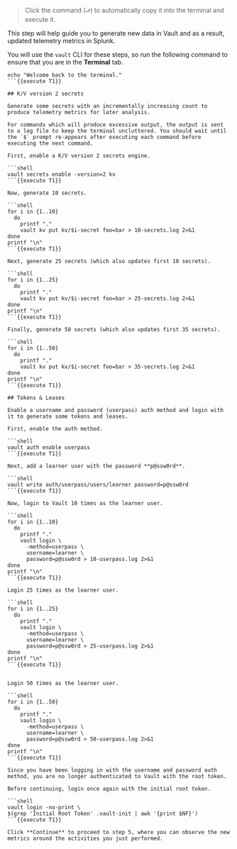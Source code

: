 > Click the command (`⮐`) to automatically copy it into the terminal and execute it.

This step will help guide you to generate new data in Vault and as a result, updated telemetry metrics in Splunk.

You will use the `vault` CLI for these steps, so run the following command to ensure that you are in the **Terminal** tab.

```shell
echo "Welcome back to the terminal."
```{{execute T1}}

## K/V version 2 secrets

Generate some secrets with an incrementally increasing count to produce telemetry metrics for later analysis.

For commands which will produce excessive output, the output is sent to a log file to keep the terminal uncluttered. You should wait until the `$` prompt re-appears after executing each command before executing the next command.

First, enable a K/V version 2 secrets engine.

```shell
vault secrets enable -version=2 kv
```{{execute T1}}

Now, generate 10 secrets.

```shell
for i in {1..10}
  do
    printf "."
    vault kv put kv/$i-secret foo=bar > 10-secrets.log 2>&1
done
printf "\n"
```{{execute T1}}

Next, generate 25 secrets (which also updates first 10 secrets).

```shell
for i in {1..25}
  do
    printf "."
    vault kv put kv/$i-secret foo=bar > 25-secrets.log 2>&1
done
printf "\n"
```{{execute T1}}

Finally, generate 50 secrets (which also updates first 35 secrets).

```shell
for i in {1..50}
  do
    printf "."
    vault kv put kv/$i-secret foo=bar > 35-secrets.log 2>&1
done
printf "\n"
```{{execute T1}}

## Tokens & Leases

Enable a username and password (userpass) auth method and login with it to generate some tokens and leases.

First, enable the auth method.

```shell
vault auth enable userpass
```{{execute T1}}

Next, add a learner user with the password **p@ssw0rd**.

```shell
vault write auth/userpass/users/learner password=p@ssw0rd
```{{execute T1}}

Now, login to Vault 10 times as the learner user.

```shell
for i in {1..10}
  do
    printf "."
    vault login \
      -method=userpass \
      username=learner \
      password=p@ssw0rd > 10-userpass.log 2>&1
done
printf "\n"
```{{execute T1}}

Login 25 times as the learner user.

```shell
for i in {1..25}
  do
    printf "."
    vault login \
      -method=userpass \
      username=learner \
      password=p@ssw0rd > 25-userpass.log 2>&1
done
printf "\n"
```{{execute T1}}


Login 50 times as the learner user.

```shell
for i in {1..50}
  do
    printf "."
    vault login \
      -method=userpass \
      username=learner \
      password=p@ssw0rd > 50-userpass.log 2>&1
done
printf "\n"
```{{execute T1}}

Since you have been logging in with the username and password auth method, you are no longer authenticated to Vault with the root token.

Before continuing, login once again with the initial root token.

```shell
vault login -no-print \
$(grep 'Initial Root Token' .vault-init | awk '{print $NF}')
```{{execute T1}}

Click **Continue** to proceed to step 5, where you can observe the new metrics around the activities you just performed.
